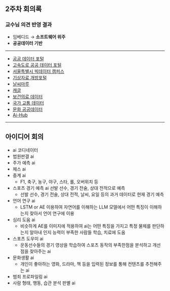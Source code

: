 ## 2주차 회의록

### 교수님 의견 반영 결과

- 임베디드 → **소프트웨어 위주**
- **공공데이터 기반**

---


- [공공 데이터 포털](https://www.data.go.kr/)
- [고속도로 공공 데이터 포털](https://data.ex.co.kr/)
- [서울특별시 빅데이터 캠퍼스](https://bigdata.seoul.go.kr/main.do)
- [기상자료 개방포털](https://data.kma.go.kr/cmmn/main.do)
- [날씨마루](https://bd.kma.go.kr/kma2020/)
- [캐글](https://www.kaggle.com/)
- [보건의료 데이터](https://opendata.hira.or.kr/home.do)
- [국가 교통 데이터](https://www.bigdata-transportation.kr/)
- [문화 공공데이터](https://www.culture.go.kr/data/main/main.do)
- [Ai-Hub](https://aihub.or.kr/)


---

## 아이디어 회의

- ai 코디네이터
- 법원판결 ai
- 주가 예측 ai
- 체스 ai
- 중계 ai
  - F1, 축구, 농구, 야구, 스타, 롤, 오버위치 등
- 스포츠 경기 예측 ai
  선발 선수, 경기 전술, 상대 전적으로 예측
  - 선발 선수, 경기 전술, 상대 전적, 날씨, 요일 등의 과거 데이터로 현재 경기 예측
- 언어 연구 ai
  - LSTM or AE 이용하여 자연어를 이해하는 LLM 모델에서 어떤 특징이 이해하는지 찾아서 언어 연구에 이용
- 심리 도움 ai
  - 비슷하게 AE를 이미지에 적용하여 ai는 어떤 특징을 가지고 특정 물체를 판단하는지 알아내 인지 능력이 부족한 사람들 학습, 치료에 도움
- 스포츠 도우미 ai
  - 운동선수들의 경기 영상을 학습하여 스포츠 동작의 부족한점을 분석하고 개선점을 찾아주는 ai
- 문화생활 ai
  - 개인이 좋아하는 영화, 드라마, 책 등을 입력된 정보를 통해 컨텐츠를 추천해주는 ai
- 범죄 프로파일링 ai
- 사람 형태, 행동, 습관 분석 판별 ai
